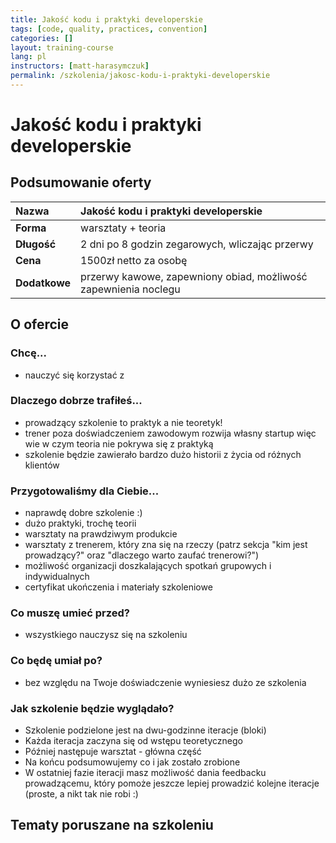 ```yaml
---
title: Jakość kodu i praktyki developerskie
tags: [code, quality, practices, convention]
categories: []
layout: training-course
lang: pl
instructors: [matt-harasymczuk]
permalink: /szkolenia/jakosc-kodu-i-praktyki-developerskie
---
```


# Jakość kodu i praktyki developerskie

## Podsumowanie oferty

| Nazwa         | Jakość kodu i praktyki developerskie                            |
|:--------------|:----------------------------------------------------------------|
| **Forma**     | warsztaty + teoria                                              |
| **Długość**   | 2 dni po 8 godzin zegarowych, wliczając przerwy                 |
| **Cena**      | 1500zł netto za osobę                                           |
| **Dodatkowe** | przerwy kawowe, zapewniony obiad, możliwość zapewnienia noclegu |

## O ofercie

### Chcę...
- nauczyć się korzystać z

### Dlaczego dobrze trafiłeś...
- prowadzący szkolenie to praktyk a nie teoretyk!
- trener poza doświadczeniem zawodowym rozwija własny startup więc wie w czym teoria nie pokrywa się z praktyką
- szkolenie będzie zawierało bardzo dużo historii z życia od różnych klientów

### Przygotowaliśmy dla Ciebie...
- naprawdę dobre szkolenie :)
- dużo praktyki, trochę teorii
- warsztaty na prawdziwym produkcie
- warsztaty z trenerem, który zna się na rzeczy (patrz sekcja "kim jest prowadzący?" oraz "dlaczego warto zaufać trenerowi?")
- możliwość organizacji doszkalających spotkań grupowych i indywidualnych
- certyfikat ukończenia i materiały szkoleniowe

### Co muszę umieć przed?
- wszystkiego nauczysz się na szkoleniu

### Co będę umiał po?
- bez względu na Twoje doświadczenie wyniesiesz dużo ze szkolenia

### Jak szkolenie będzie wyglądało?
- Szkolenie podzielone jest na dwu-godzinne iteracje (bloki)
- Każda iteracja zaczyna się od wstępu teoretycznego
- Później następuje warsztat - główna część
- Na końcu podsumowujemy co i jak zostało zrobione
- W ostatniej fazie iteracji masz możliwość dania feedbacku prowadzącemu, który pomoże jeszcze lepiej prowadzić kolejne iteracje (proste, a nikt tak nie robi :)

## Tematy poruszane na szkoleniu
